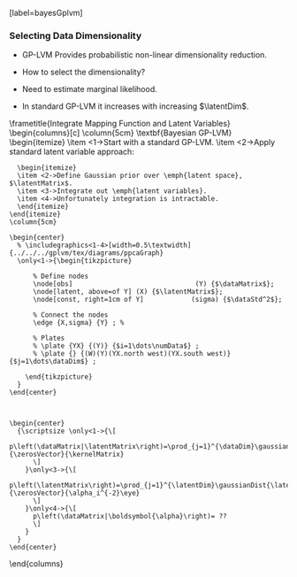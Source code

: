<!--frame start-->
\[label=bayesGplvm\]

### Selecting Data Dimensionality

-   GP-LVM Provides probabilistic non-linear dimensionality reduction.

-   How to select the dimensionality?

-   Need to estimate marginal likelihood.

-   In standard GP-LVM it increases with increasing $\latentDim$.

<!--frame end-->
<!--frame failure start-->

  \frametitle{Integrate Mapping Function and Latent Variables}
  \begin{columns}[c]
    \column{5cm}
    \textbf{Bayesian GP-LVM}
    \begin{itemize}
    \item <1->Start with a standard GP-LVM.
    \item <2->Apply standard latent variable approach:
      
      \begin{itemize}
      \item <2->Define Gaussian prior over \emph{latent space}, $\latentMatrix$.
      \item <3->Integrate out \emph{latent variables}.
      \item <4->Unfortunately integration is intractable. 
      \end{itemize}
    \end{itemize}
    \column{5cm}
    
    \begin{center}
      % \includegraphics<1-4>[width=0.5\textwidth]{../../../gplvm/tex/diagrams/ppcaGraph}
      \only<1->{\begin{tikzpicture}
          
          % Define nodes
          \node[obs]                               (Y) {$\dataMatrix$};
          \node[latent, above=of Y] (X) {$\latentMatrix$};
          \node[const, right=1cm of Y]            (sigma) {$\dataStd^2$};
          
          % Connect the nodes
          \edge {X,sigma} {Y} ; %
          
          % Plates
          % \plate {YX} {(Y)} {$i=1\dots\numData$} ;
          % \plate {} {(W)(Y)(YX.north west)(YX.south west)} {$j=1\dots\dataDim$} ;
          
        \end{tikzpicture}
      }
    \end{center}
    
    
    
    \begin{center}
      {\scriptsize \only<1->{\[
          p\left(\dataMatrix|\latentMatrix\right)=\prod_{j=1}^{\dataDim}\gaussianDist{\dataVector_{:,j}}{\zerosVector}{\kernelMatrix}
          \]
        }\only<3->{\[
          p\left(\latentMatrix\right)=\prod_{j=1}^{\latentDim}\gaussianDist{\latentVector_{:,j}}{\zerosVector}{\alpha_i^{-2}\eye}
          \]
        }\only<4->{\[ 
          p\left(\dataMatrix|\boldsymbol{\alpha}\right)= ??
          \]
        }
      }
    \end{center}
  \end{columns}

<!--frame failure end-->

